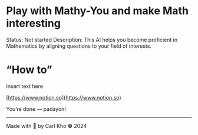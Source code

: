 # Play with Mathy-You and make Math interesting

Status: Not started
Description: This AI helps you become proficient in Mathematics by aligning questions to your field of interests.

# “How to”

Insert text here

[https://www.notion.so](https://www.notion.so)

You’re done — padayon!

---

Made with 💖 by Carl Kho **©** 2024